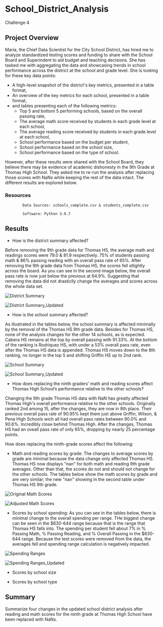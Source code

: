# School_District_Analysis
Challenge 4
## Project Overview
Maria, the Chief Data Scientist for the City School District, has hired me to analyze standardized testing scores and funding to share with the School Board and Superindent to aid budget and teaching decisions. She has tasked me with aggregating the data and showcasing trends in school performance across the district at the school and grade level. She is looking for these key data points:
- A high-level snapshot of the district's key metrics, presented in a table format,
- An overview of the key metrics for each school, presented in a table format,
- and tables presenting each of the following metrics:
    - Top 5 and bottom 5 performing schools, based on the overall passing rate,
    - The average math score received by students in each grade level at each school,
    - The average reading score received by students in each grade level at each school,
    - School performance based on the budget per student,
    - School performance based on the school size,
    - School performance based on the type of school.

However, after these results were shared with the School Board, they believe there may be evidence of academic dishonesty in the 9th Grade at Thomas High School. They asked me to re-run the analysis after replacing those scores with NaNs while keeping the rest of the data intact. The different results are explored below.
### Resources
            Data Sources: schools_complete.csv & students_complete.csv
            
            Software: Python 3.9.7
## Results
- How is the district summary affected?

Before removing the 9th grade data for Thomas HS, the average math and readings scores were 79.0 & 81.9 respectively. 75% of students passing math & 86% passing reading with an overall pass rate of 65%. After removing the 9th grade data from Thomas HS, the scores fell stlightly across the board. As you can see in the second image below, the overall pass rate is now just below the previous at 64.9%. Suggesting that removing the data did not drasticlly change the averages and scores across the whole data set.

![District Summary](https://user-images.githubusercontent.com/96352625/151735493-5ed91663-48c5-46dc-88ae-a87f1700ab93.png)

![District Summary_Updated](https://user-images.githubusercontent.com/96352625/151735500-39f1fc2d-89cc-487b-9866-46c9cc3ac3e1.png)

- How is the school summary affected?

As illustrated in the tables below, the school summary is affected minimally by the removal of the Thomas HS 9th grade data. Besides for Thomas HS, none of the analysis changes for the other 14 schools, as is expected. Cabera HS remains at the top by overall passing with 91.33%. At the bottom of the ranking is Rodriquez HS, with under a 53% overall pass rate, even after the Thomas HS data is appended. Thomas HS moves down to the 8th ranking, no longer in the top 5 and shifting Griffin HS up to 2nd rank.

![School Summary](https://user-images.githubusercontent.com/96352625/151746154-294dac6f-26d2-4728-95cf-fe2d055da2ce.png)

![School Summary_Updated](https://user-images.githubusercontent.com/96352625/151746675-5b83ba7b-73ff-46d2-ae91-30535c708e67.png)

- How does replacing the ninth graders’ math and reading scores affect Thomas High School’s performance relative to the other schools?

Changing the 9th grade Thomas HS data with NaN has greatly affected Thomas High's overall performance relative to the other schools. Originally ranked 2nd among 15, after the changes, they are now in 8th place. Their previous overall pass rate of 90.95% kept them just above Griffin, Wilson, & Pena High Schools wich all had overall pass rates between 90.0% and 90.6%. Incredibly close behind Thomas High. After the changes, Thomas HS had an oveall pass rate of only 65%, dropping by nearly 25 percentage points.

How does replacing the ninth-grade scores affect the following:
            
- Math and reading scores by grade: The changes to average scores by grade are minimal because the data change only affected Thomas HS. Thomas HS now displays "nan" for both math and reading 9th grade averages. Other than that, the scores do not and should not change for the other schools. The tables below show the math scores by grade and are very similar; the new "nan" showing in the second table under Thomas HS 9th grade. 
        
![Original Math Scores](https://user-images.githubusercontent.com/96352625/151749775-71328a5d-9219-402e-8caa-fad21120c84d.png)
 
 
![Adjusted Math Scores](https://user-images.githubusercontent.com/96352625/151749812-47e255a3-24ac-4ed3-80c8-08cec48f291b.png)

- Scores by school spending: As you can see in the tables below, there is minimal change to the overall spending per range. THe biggest change can be seen in the $630-644 range because that is the range that Thomas HS falls into. The spending per student fell about 7% in % Passing Math, % Passing Reading, and % Overall Passing in the $630-644 range. Because the test scores were removed from the data, the averages fell and spending range calculation is negatively impacted.

![Spending Ranges](https://user-images.githubusercontent.com/96352625/151750001-ee3faf35-b877-469e-825c-34212b1aad46.png)

![Spending Ranges_Updated](https://user-images.githubusercontent.com/96352625/151750013-64ddf6a4-90ff-4c2e-87d8-789ccf853858.png)

- Scores by school size


- Scores by school type


## Summary
Summarize four changes in the updated school district analysis after reading and math scores for the ninth grade at Thomas High School have been replaced with NaNs.
